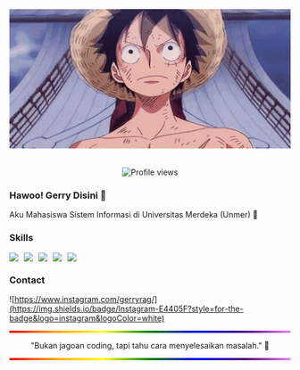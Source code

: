 <div align="center">
  <img src="img/luffy.gif" alt="Gerry" style="width: 100%; max-height: 250px; object-fit: cover;">
  <br>
  <br>

![Profile views](https://komarev.com/ghpvc/?username=Gerryrag&label=Profile%20views&color=blue&style=for-the-badge)

</div>

### Hawoo! Gerry Disini 👋

<!--
**Gerryrag/Gerryrag** is a ✨ _special_ ✨ repository because its `README.md` (this file) appears on your GitHub profile.

Here are some ideas to get you started:

- 🔭 I’m currently working on ...
- 🌱 I’m currently learning ...
- 👯 I’m looking to collaborate on ...
- 🤔 I’m looking for help with ...
- 💬 Ask me about ...
- 📫 How to reach me: ...
- 😄 Pronouns: ...
- ⚡ Fun fact: ...
-->

Aku Mahasiswa Sistem Informasi di Universitas Merdeka (Unmer) 🚀

### Skills

<div style="display: flex; flex-wrap: nowrap; gap: 10px; ">
  <img src="https://img.shields.io/badge/HTML5-E34F26?style=for-the-badge&logo=html5&logoColor=white" />
  <img src="https://img.shields.io/badge/CSS3-1572B6?style=for-the-badge&logo=css3&logoColor=white" />
  <img src="https://img.shields.io/badge/PHP-777BB4?style=for-the-badge&logo=php&logoColor=white" />
  <img src="https://img.shields.io/badge/Bootstrap-563D7C?style=for-the-badge&logo=bootstrap&logoColor=white" />
  <img src="https://img.shields.io/badge/Laravel-FF2D20?style=for-the-badge&logo=laravel&logoColor=white" />
</div>

### Contact

![https://www.instagram.com/gerryrag/](https://img.shields.io/badge/Instagram-E4405F?style=for-the-badge&logo=instagram&logoColor=white)

<div align="center">
<hr style="height: 4px; background: linear-gradient(to right, red, orange, yellow, green, blue, indigo, violet); border: none;">
  <block>
    <p>"Bukan jagoan coding, tapi tahu cara menyelesaikan masalah." 🚀</p>
  
  <hr style="height: 4px; background: linear-gradient(to right, red, orange, yellow, green, blue, indigo, violet); border: none;">
</div>
